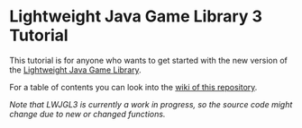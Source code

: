 # Lightweight Java Game Library 3 Tutorial
This tutorial is for anyone who wants to get started with the new version of the
[Lightweight Java Game Library](http://www.lwjgl.org/).

For a table of contents you can look into the
[wiki of this repository](https://github.com/SilverTiger/lwjgl3-tutorial/wiki).

_Note that LWJGL3 is currently a work in progress, so the source code might
change due to new or changed functions._